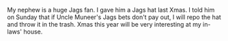 My nephew is a huge Jags fan. I gave him a Jags hat last Xmas. I told him on Sunday that if Uncle Muneer's Jags bets don't pay out, I will repo the hat and throw it in the trash. Xmas this year will be very interesting at my in-laws' house.